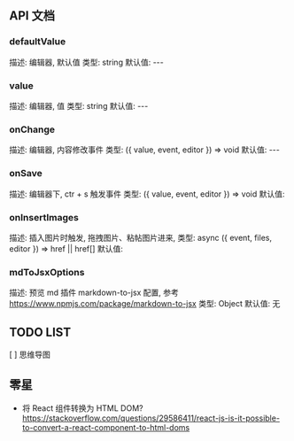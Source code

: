 ## API 文档

### defaultValue

描述: 编辑器, 默认值
类型: string
默认值: ---

### value

描述: 编辑器, 值
类型: string
默认值: ---

### onChange

描述: 编辑器, 内容修改事件
类型: ({ value, event, editor }) => void 
默认值: ---

### onSave

描述: 编辑器下, ctr + s 触发事件
类型: ({ value, event, editor }) => void 
默认值: 

### onInsertImages

描述: 插入图片时触发, 拖拽图片、粘帖图片进来, 
类型: async ({ event, files, editor }) => href || href[]
默认值:

### mdToJsxOptions

描述: 预览 md 插件 markdown-to-jsx 配置, 参考 https://www.npmjs.com/package/markdown-to-jsx
类型: Object
默认值: 无

## TODO LIST

[ ] 思维导图


## 零星

- 将 React 组件转换为 HTML DOM?
https://stackoverflow.com/questions/29586411/react-js-is-it-possible-to-convert-a-react-component-to-html-doms
